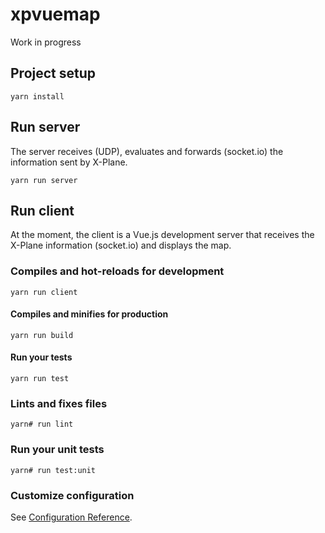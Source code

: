 # xpvuemap

Work in progress

## Project setup
```
yarn install
```

## Run server

The server receives (UDP), evaluates and forwards (socket.io) the information sent by X-Plane.

```
yarn run server
```

## Run client

At the moment, the client is a Vue.js development server that receives the X-Plane information (socket.io) and displays the map.


### Compiles and hot-reloads for development
```
yarn run client
```

#### Compiles and minifies for production
```
yarn run build
```

#### Run your tests
```
yarn run test
```

### Lints and fixes files
```
yarn# run lint
```

### Run your unit tests
```
yarn# run test:unit
```

### Customize configuration
See [Configuration Reference](https://cli.vuejs.org/config/).
